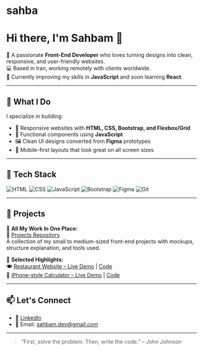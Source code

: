 # sahba
# Hi there, I'm Sahbam 👋

🎯 A passionate **Front-End Developer** who loves turning designs into clean, responsive, and user-friendly websites.  
💻 Based in Iran, working remotely with clients worldwide.  
🌱 Currently improving my skills in **JavaScript** and soon learning **React**.

---

## 💼 What I Do

I specialize in building:

- 🎨 Responsive websites with **HTML, CSS, Bootstrap, and Flexbox/Grid**
- 🧮 Functional components using **JavaScript**
- 🖼️ Clean UI designs converted from **Figma** prototypes
- 📱 Mobile-first layouts that look great on all screen sizes

---

## 🧰 Tech Stack

![HTML](https://img.shields.io/badge/-HTML5-E34F26?logo=html5&logoColor=white)
![CSS](https://img.shields.io/badge/-CSS3-1572B6?logo=css3&logoColor=white)
![JavaScript](https://img.shields.io/badge/-JavaScript-F7DF1E?logo=javascript&logoColor=black)
![Bootstrap](https://img.shields.io/badge/-Bootstrap-7952B3?logo=bootstrap&logoColor=white)
![Figma](https://img.shields.io/badge/-Figma-F24E1E?logo=figma&logoColor=white)
![Git](https://img.shields.io/badge/-Git-F05032?logo=git&logoColor=white)

---

## 📁 Projects

🔹 **All My Work In One Place:**  
📌 [Projects Repository](https://github.com/sahbasaadloo/projects)  
A collection of my small to medium-sized front-end projects with mockups, structure explanation, and tools used.

🔹 **Selected Highlights:**  
🍽️ [Restaurant Website – Live Demo](https://your-live-demo-link.com) | [Code](https://github.com/your-username/restaurant-website)  
🧮 [iPhone-style Calculator – Live Demo](https://your-live-demo-link.com) | [Code](https://github.com/your-username/calculator)

---

## 📫 Let's Connect

- 💼 [LinkedIn](https://www.linkedin.com/in/your-link/)
- 📧 Email: sahbam.dev@gmail.com

---

> “First, solve the problem. Then, write the code.” – John Johnson
